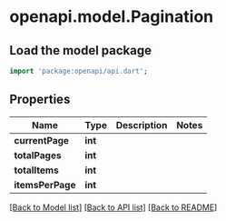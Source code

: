 # openapi.model.Pagination

## Load the model package
```dart
import 'package:openapi/api.dart';
```

## Properties
Name | Type | Description | Notes
------------ | ------------- | ------------- | -------------
**currentPage** | **int** |  | 
**totalPages** | **int** |  | 
**totalItems** | **int** |  | 
**itemsPerPage** | **int** |  | 

[[Back to Model list]](../README.md#documentation-for-models) [[Back to API list]](../README.md#documentation-for-api-endpoints) [[Back to README]](../README.md)


